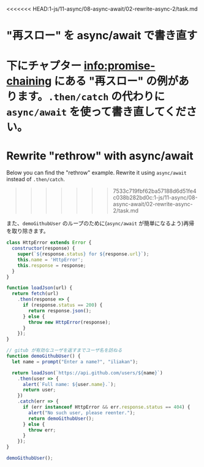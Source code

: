 
<<<<<<< HEAD:1-js/11-async/08-async-await/02-rewrite-async-2/task.md
# "再スロー" を async/await で書き直す

下にチャプター <info:promise-chaining> にある "再スロー" の例があります。`.then/catch` の代わりに `async/await` を使って書き直してください。
=======
# Rewrite "rethrow" with async/await

Below you can find the "rethrow" example. Rewrite it using `async/await` instead of `.then/catch`.
>>>>>>> 7533c719fbf62ba57188d6d51fe4c038b282bd0c:1-js/11-async/08-async-await/02-rewrite-async-2/task.md

また、`demoGithubUser` のループのために(`async/await` が簡単になるよう)再帰を取り除きます。

```js run
class HttpError extends Error {
  constructor(response) {
    super(`${response.status} for ${response.url}`);
    this.name = 'HttpError';
    this.response = response;
  }
}

function loadJson(url) {
  return fetch(url)
    .then(response => {
      if (response.status == 200) {
        return response.json();
      } else {
        throw new HttpError(response);
      }
    });
}

// gitub が有効なユーザを返すまでユーザ名を訪ねる
function demoGithubUser() {
  let name = prompt("Enter a name?", "iliakan");

  return loadJson(`https://api.github.com/users/${name}`)
    .then(user => {
      alert(`Full name: ${user.name}.`);
      return user;
    })
    .catch(err => {
      if (err instanceof HttpError && err.response.status == 404) {
        alert("No such user, please reenter.");
        return demoGithubUser();
      } else {
        throw err;
      }
    });
}

demoGithubUser();
```
